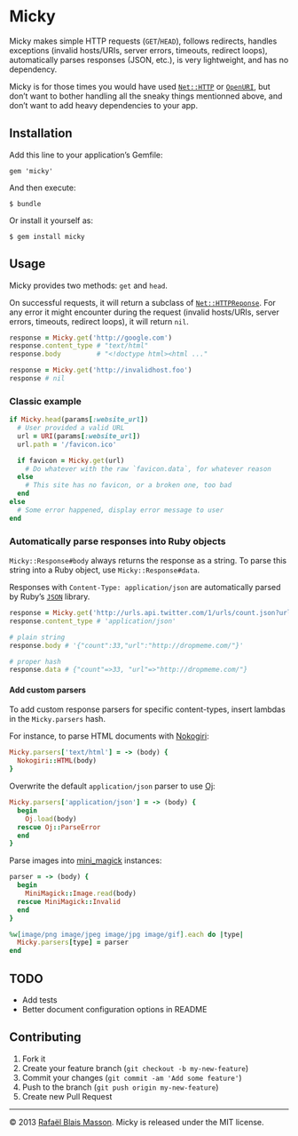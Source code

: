 # Micky

Micky makes simple HTTP requests (`GET`/`HEAD`), follows redirects, handles
exceptions (invalid hosts/URIs, server errors, timeouts, redirect loops),
automatically parses responses (JSON, etc.), is very lightweight, and has no
dependency.

Micky is for those times you would have used
[`Net::HTTP`](http://ruby-doc.org/stdlib/libdoc/net/http/rdoc/Net/HTTP.html‎)
or [`OpenURI`](http://ruby-doc.org/stdlib/libdoc/open-uri/rdoc/OpenURI.html),
but don’t want to bother handling all the sneaky things mentionned above, and
don’t want to add heavy dependencies to your app.

## Installation

Add this line to your application’s Gemfile:

    gem 'micky'

And then execute:

    $ bundle

Or install it yourself as:

    $ gem install micky

## Usage

Micky provides two methods: `get` and `head`.

On successful requests, it will return a subclass of
[`Net::HTTPReponse`](http://ruby-doc.org/stdlib/libdoc/net/http/rdoc/Net/HTTPResponse.html).
For any error it might encounter during the request (invalid hosts/URIs,
server errors, timeouts, redirect loops), it will return `nil`.

```ruby
response = Micky.get('http://google.com')
response.content_type # "text/html"
response.body         # "<!doctype html><html ..."

response = Micky.get('http://invalidhost.foo')
response # nil
```

### Classic example

```ruby
if Micky.head(params[:website_url])
  # User provided a valid URL
  url = URI(params[:website_url])
  url.path = '/favicon.ico'

  if favicon = Micky.get(url)
    # Do whatever with the raw `favicon.data`, for whatever reason
  else
    # This site has no favicon, or a broken one, too bad
  end
else
  # Some error happened, display error message to user
end
```

### Automatically parse responses into Ruby objects

`Micky::Response#body` always returns the response as a string. To parse this
string into a Ruby object, use `Micky::Response#data`.

Responses with `Content-Type: application/json` are automatically parsed by
Ruby’s [`JSON`](http://ruby-doc.org/stdlib/libdoc/json/rdoc/JSON.html) library.

```ruby
response = Micky.get('http://urls.api.twitter.com/1/urls/count.json?url=dropmeme.com')
response.content_type # 'application/json'

# plain string
response.body # '{"count":33,"url":"http://dropmeme.com/"}'

# proper hash
response.data # {"count"=>33, "url"=>"http://dropmeme.com/"}
```

#### Add custom parsers

To add custom response parsers for specific content-types, insert lambdas in
the `Micky.parsers` hash.

For instance, to parse HTML documents with [Nokogiri](http://nokogiri.org):

```ruby
Micky.parsers['text/html'] = -> (body) {
  Nokogiri::HTML(body)
}
```

Overwrite the default `application/json` parser to use
[Oj](http://github.com/ohler55/oj):

```ruby
Micky.parsers['application/json'] = -> (body) {
  begin
    Oj.load(body)
  rescue Oj::ParseError
  end
}
```

Parse images into [mini_magick](https://github.com/minimagick/minimagick)
instances:

```ruby
parser = -> (body) {
  begin
    MiniMagick::Image.read(body)
  rescue MiniMagick::Invalid
  end
}

%w[image/png image/jpeg image/jpg image/gif].each do |type|
  Micky.parsers[type] = parser
end
```

## TODO

- Add tests
- Better document configuration options in README

## Contributing

1. Fork it
2. Create your feature branch (`git checkout -b my-new-feature`)
3. Commit your changes (`git commit -am 'Add some feature'`)
4. Push to the branch (`git push origin my-new-feature`)
5. Create new Pull Request

---

© 2013 [Rafaël Blais Masson](http://rafbm.com). Micky is released under the MIT license.
